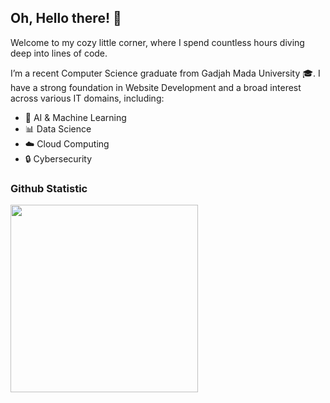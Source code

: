 ## Oh, Hello there! 👋


Welcome to my cozy little corner, where I spend countless hours diving deep into lines of code. 

I’m a recent Computer Science graduate from Gadjah Mada University 🎓. 
I have a strong foundation in Website Development and a broad interest across various IT domains, including:
<ul>
  <li>🤖 AI & Machine Learning</li>
  <li>📊 Data Science</li>
  <li>☁️ Cloud Computing</li>
  <li>🔒 Cybersecurity</li>
</ul>

### Github Statistic
<p align="left">
  <a href="https://github.com/Ryuzuky">
    <img height="300" src="https://github-readme-stats.vercel.app/api?username=Ryuzuky&show_icons=true&include_all_commits=true&count_private=true&bg_color=172736&title_color=fbdc8e&text_color=33afb5&icon_color=fbdc8e&hide_border=false&border_radius=10&border_color=fbdc8e"/>
  </a>
</p>